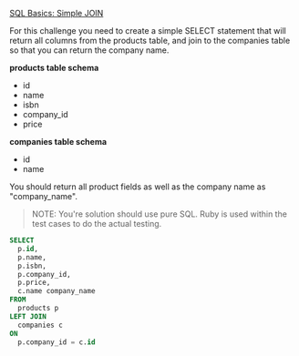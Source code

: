 [SQL Basics: Simple JOIN](https://www.codewars.com/kata/sql-basics-simple-join)

For this challenge you need to create a simple SELECT statement that will return all columns from the products table, and join to the companies table so that you can return the company name.

**products table schema**

- id
- name
- isbn
- company_id
- price

**companies table schema**

- id
- name

You should return all product fields as well as the company name as "company_name".

>NOTE: You're solution should use pure SQL. Ruby is used within the test cases to do the actual testing.

```sql
SELECT
  p.id,
  p.name,
  p.isbn,
  p.company_id,
  p.price,
  c.name company_name
FROM
  products p
LEFT JOIN
  companies c
ON
  p.company_id = c.id
```
